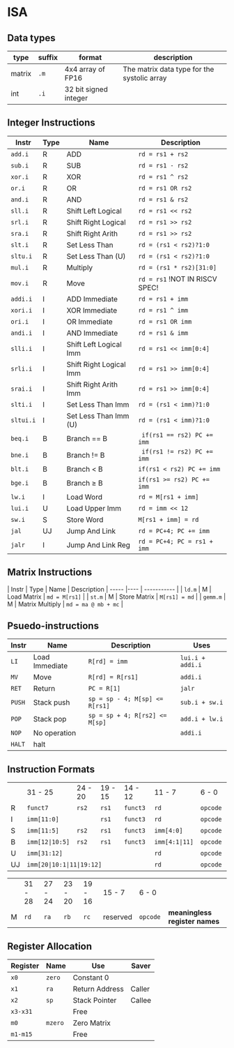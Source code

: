 # ISA
## Data types
| type | suffix | format | description
| ---- | ------ | ------ | -----------
| matrix | `.m` | 4x4 array of FP16 | The matrix data type for the systolic array
| int | `.i` | 32 bit signed integer | 

## Integer Instructions
| Instr | Type | Name | Description | 
| ----- | ---- | ---- | ----------- | 
| `add.i` | R | ADD | `rd = rs1 + rs2` | 
| `sub.i` | R | SUB | `rd = rs1 - rs2` | 
| `xor.i` | R | XOR | `rd = rs1 ^ rs2` |
| `or.i` | R | OR | `rd = rs1 OR rs2` |
| `and.i` | R | AND | `rd = rs1 & rs2` | 
| `sll.i` | R | Shift Left Logical | `rd = rs1 << rs2` |
| `srl.i` | R | Shift Right Logical | `rd = rs1 >> rs2` |
| `sra.i` | R | Shift Right Arith | `rd = rs1 >> rs2` |
| `slt.i` | R | Set Less Than | `rd = (rs1 < rs2)?1:0` |
| `sltu.i` | R | Set Less Than (U) | `rd = (rs1 < rs2)?1:0` |
| `mul.i` | R | Multiply | `rd = (rs1 * rs2)[31:0]` | 
| `mov.i` | R | Move | `rd = rs1` !NOT IN RISCV SPEC! | 
| `addi.i` | I | ADD Immediate | `rd = rs1 + imm` | 
| `xori.i` | I | XOR Immediate | `rd = rs1 ^ imm` |
| `ori.i` | I | OR Immediate | `rd = rs1 OR imm` |
| `andi.i` | I | AND Immediate | `rd = rs1 & imm` | 
| `slli.i` | I | Shift Left Logical Imm| `rd = rs1 << imm[0:4]` |
| `srli.i` | I | Shift Right Logical Imm| `rd = rs1 >> imm[0:4]` |
| `srai.i` | I | Shift Right Arith Imm| `rd = rs1 >> imm[0:4]` |
| `slti.i` | I | Set Less Than Imm | `rd = (rs1 < imm)?1:0` |
| `sltui.i` | I | Set Less Than Imm (U) | `rd = (rs1 < imm)?1:0` |
| `beq.i` | B | Branch == B | ` if(rs1 == rs2) PC += imm` |
| `bne.i` | B | Branch != B | ` if(rs1 != rs2) PC += imm` |
| `blt.i` | B | Branch < B  | `if(rs1 < rs2) PC += imm` |
| `bge.i` | B | Branch ≥ B  | `if(rs1 >= rs2) PC += imm` |
| `lw.i` | I | Load Word | `rd = M[rs1 + imm]` | 
| `lui.i` | U | Load Upper Imm| `rd = imm << 12` | 
| `sw.i` | S | Store Word | `M[rs1 + imm] = rd` | 
| `jal` | UJ | Jump And Link | `rd = PC+4; PC += imm` |
| `jalr`| I | Jump And Link Reg | `rd = PC+4; PC = rs1 + imm`|

## Matrix Instructions
| Instr | Type | Name | Description
| ----- |---- | ----------- | 
| `ld.m` | M | Load Matrix | `md = M[rs1]` | 
| `st.m` | M | Store Matrix | `M[rs1] = md` | 
| `gemm.m` | M | Matrix Multiply | `md = ma @ mb + mc` | 

## Psuedo-instructions
| Instr | Name | Description | Uses |
| ----- | ---- | ----------- | ---- | 
|`LI`|Load Immediate|`R[rd] = imm`| `lui.i + addi.i` |
|`MV`|Move|`R[rd] = R[rs1]`| `addi.i` |
|`RET`|Return|`PC = R[1]`| `jalr` |
| `PUSH` | Stack push |`sp = sp - 4; M[sp] <= R[rs1]`| `sub.i + sw.i`|
| `POP` | Stack pop |`sp = sp + 4; R[rs2] <= M[sp]`| `add.i + lw.i` |
| `NOP` | No operation||`addi.i`| 
| `HALT` | halt| |

## Instruction Formats
<table>
    <tr>
        <td></td>
        <td>31 - 25</td>
        <td>24 - 20</td>
        <td>19 - 15</td>
        <td>14 - 12</td>
        <td>11 - 7</td>
        <td>6 - 0</td>
    </tr>
    <tr>
        <td>R</td>
        <td><code>funct7 </code></td>
        <td><code>rs2 </code></td>
        <td><code>rs1 </code></td>
        <td><code>funct3 </code></td>
        <td><code>rd </code></td>
        <td><code>opcode </code></td>
    </tr>
    <tr>
        <td>I</td>
        <td colspan="2"><code>imm[11:0]</code></td>
        <td><code>rs1 </code></td>
        <td><code>funct3 </code></td>
        <td><code>rd </code></td>
        <td><code>opcode </code></td>
    </tr>
        <tr>
        <td>S</td>
        <td><code>imm[11:5]</code></td>
        <td><code>rs2 </code></td>
        <td><code>rs1 </code></td>
        <td><code>funct3 </code></td>
        <td><code>imm[4:0]</code></td>
        <td><code>opcode </code></td>
    </tr>
        </tr>
        <tr>
        <td>B</td>
        <td><code>imm[12|10:5]</code></td>
        <td><code>rs2 </code></td>
        <td><code>rs1 </code></td>
        <td><code>funct3 </code></td>
        <td><code>imm[4:1|11]</code></td>
        <td><code>opcode </code></td>
    </tr>
    <tr>
        <td>U</td>
        <td colspan="4"><code>imm[31:12]</code></td>
        <td><code>rd </code></td>
        <td><code>opcode </code></td>
    </tr>
    <tr>
        <td>UJ</td>
        <td colspan="4"><code>imm[20|10:1|11|19:12]</code></td>
        <td><code>rd </code></td>
        <td><code>opcode </code></td>
    </tr>
</table>
<table>
    <tr>
        <td></td>
        <td>31 - 28</td>
        <td>27 - 24</td>
        <td>23 - 20</td>
        <td>19 - 16</td>
        <td>15 - 7</td>
        <td>6 - 0</td>
    </tr>
    <tr>
        <td>M</td>
        <td><code>rd</code></td>
        <td><code>ra</code></td>
        <td><code>rb</code></td>
        <td><code>rc</code></td>
        <td>reserved</td>
        <td><code>opcode </code></td>
        <td><strong>meaningless register names</strong></td>
    </tr>
</table>

## Register Allocation
|Register|Name|Use|Saver|
|--------|----|---|-----|
|`x0`|`zero`|Constant 0||
|`x1`|`ra`|Return Address|Caller|
|`x2`|`sp`|Stack Pointer|Callee|
|`x3-x31`||Free||
|`m0`|`mzero`|Zero Matrix||
|`m1-m15`||Free||